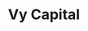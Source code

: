 ---
layout: firm_page
title: "Vy Capital"
id: "vycapital.com"
permalink: "/vycapitalvycapital.com/"
website: "https://www.vycapital.com"
offices: "London (United Kingdom), Dubai (United Arab Emirates), Los Angeles (United States), San Francisco (United States)"
investment_stages: "Series B, Series C"
portfolio_companies: ""
portfolio_link: ""
investment_markets: "Technology"
founded_year: "2013"
description: "Vy Capital is a global technology investment firm with over $8 billion in assets under management. They focus on concentrated investments in category-defining technology companies with the potential to significantly impact humanity. Vy Capital's name is derived from the optimal rate of speed and climb to maximize gain over time."
linkedin: "https://www.linkedin.com/company/vy-capital/"
twitter: ""
instagram: ""
team_page: ""
investor_type: "Venture Capital"
crunchbase: "https://www.crunchbase.com/organization/vy-capital"
pitchbook: "https://pitchbook.com/profiles/investor/60951-61"

# SEO Optimization
meta_title: "Vy Capital - VC Firm - projectstartups.com"
meta_description: "Vy Capital, Vy Capital is a global technology investment firm with over $8 billion in assets under management. They focus on concentrated investments in category-..."
meta_keywords: "Vy Capital, Technology, VC firm, venture capital, startup investor, projectstartups.com"
canonical_url: "https://vc.projectstartups.com/vycapitalvycapital.com/"
---